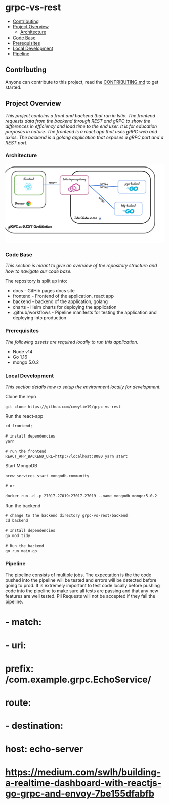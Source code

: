 # grpc-vs-rest

* [Contributing](#contributing)
* [Project Overview](#project-overview)
  * [Architecture](#architecture)
* [Code Base](#code-base)
* [Prerequisites](#prerequisites)
* [Local Development](#local-development)
* [Pipeline](#pipeline)

## Contributing
Anyone can contribute to this project, read the [CONTRIBUTING.md](docs/CONTRIBUTING.md) to get started.
   


## Project Overview
_This project contains a front and backend that run in Istio. The frontend requests data from the backend through REST and gRPC to show the differences in efficiency and load time to the end user. It is for education purposes in nature. The frontend is a react app that uses gRPC web and axios. The backend is a golang application that exposes a gRPC port and a REST port._

### Architecture
![Architecture](docs/architecture.png)

### Code Base
_This section is meant to give an overview of the repository structure and how to navigate our code base._

The repository is split up into:
- docs - GitHib pages docs site
- frontend - Frontend of the application, react app
- backend - backend of the application, golang
- charts - Helm charts for deploying the application
- .github/workflows - Pipeline manifests for testing the application and deploying into production

### Prerequisites
_The following assets are required locally to run this application._

- Node v14
- Go 1.16
- mongo 5.0.2

### Local Development
_This section details how to setup the environment locally for development._

Clone the repo
```
git clone https://github.com/cmwylie19/grpc-vs-rest
```

Run the react-app
```
cd frontend;

# install dependencies
yarn

# run the frontend
REACT_APP_BACKEND_URL=http://localhost:8080 yarn start 
```
Start MongoDB
```
brew services start mongodb-community

# or

docker run -d -p 27017-27019:27017-27019 --name mongodb mongo:5.0.2
```
Run the backend
```
# change to the backend directory grpc-vs-rest/backend
cd backend

# Install dependencies
go mod tidy

# Run the backend
go run main.go
```

### Pipeline
The pipeline consists of multiple jobs. The expectation is the the code pushed into the pipeline will be tested and errors will be detected before going to prod. It is extremely important to test code locally before pushing code into the pipeline to make sure all tests are passing and that any new features are well tested. Pll Requests will not be accepted if they fail the pipeline.


  # - match:
  #   - uri:
  #       prefix: /com.example.grpc.EchoService/
  #   route:
  #   - destination:
  #       host: echo-server

# https://medium.com/swlh/building-a-realtime-dashboard-with-reactjs-go-grpc-and-envoy-7be155dfabfb